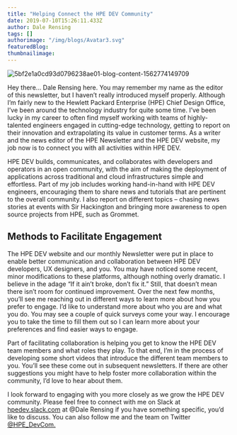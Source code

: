 ```yaml
---
title: "Helping Connect the HPE DEV Community"
date: 2019-07-10T15:26:11.433Z
author: Dale Rensing 
tags: []
authorimage: "/img/blogs/Avatar3.svg"
featuredBlog:
thumbnailimage:
---
```

![5bf2e1a0cd93d0796238ae01-blog-content-1562774149709](https://hpe-developer-portal.s3.amazonaws.com/uploads/media/2019/5/connecting-community2-1562774149692.png)

Hey there… Dale Rensing here. You may remember my name as the editor of this newsletter, but I haven’t really introduced myself properly. Although I’m fairly new to the Hewlett Packard Enterprise (HPE) Chief Design Office, I’ve been around the technology industry for quite some time. I’ve been lucky in my career to often find myself working with teams of highly-talented engineers engaged in cutting-edge technology, getting to report on their innovation and extrapolating its value in customer terms. As a writer and the news editor of the HPE Newsletter and the HPE DEV website, my job now is to connect you with all activities within HPE DEV. 

HPE DEV builds, communicates, and collaborates with developers and operators in an open community, with the aim of making the deployment of applications across traditional and cloud infrastructures simple and effortless. Part of my job includes working hand-in-hand with HPE DEV engineers, encouraging them to share news and tutorials that are pertinent to the overall community. I also report on different topics – chasing news stories at events with Sir Hackington and bringing more awareness to open source projects from HPE, such as Grommet. 

## Methods to Facilitate Engagement

The HPE DEV website and our monthly Newsletter were put in place to enable better communication and collaboration between HPE DEV developers, UX designers, and you. You may have noticed some recent, minor modifications to these platforms, although nothing overly dramatic. I believe in the adage “If it ain’t broke, don’t fix it.” Still, that doesn’t mean there isn’t room for continued improvement. Over the next few months, you’ll see me reaching out in different ways to learn more about how you prefer to engage. I’d like to understand more about who you are and what you do. You may see a couple of quick surveys come your way. I encourage you to take the time to fill them out so I can learn more about your preferences and find easier ways to engage. 

Part of facilitating collaboration is helping you get to know the HPE DEV team members and what roles they play. To that end, I’m in the process of developing some short videos that introduce the different team members to you. You’ll see these come out in subsequent newsletters. If there are other suggestions you might have to help foster more collaboration within the community, I’d love to hear about them.

I look forward to engaging with you more closely as we grow the HPE DEV community. Please feel free to connect with me on Slack at [hpedev.slack.com](https://slack.hpedev.io/) at @Dale Rensing if you have something specific, you’d like to discuss. You can also follow me and the team on Twitter [@HPE_DevCom.](https://twitter.com/hpe_devcom?lang=en)

